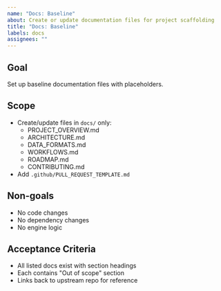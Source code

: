 ```yaml
---
name: "Docs: Baseline"
about: Create or update documentation files for project scaffolding
title: "Docs: Baseline"
labels: docs
assignees: ""
---
```


## Goal
Set up baseline documentation files with placeholders.

## Scope
- Create/update files in `docs/`  only:
  - PROJECT_OVERVIEW.md
  - ARCHITECTURE.md
  - DATA_FORMATS.md
  - WORKFLOWS.md
  - ROADMAP.md
  - CONTRIBUTING.md
- Add `.github/PULL_REQUEST_TEMPLATE.md` 

## Non-goals
- No code changes
- No dependency changes
- No engine logic

## Acceptance Criteria
- All listed docs exist with section headings
- Each contains "Out of scope" section
- Links back to upstream repo for reference
